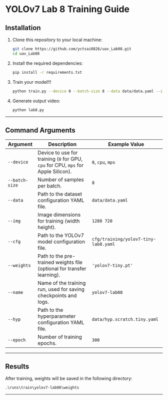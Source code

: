 # YOLOv7 Lab 8 Training Guide

## Installation

1. Clone this repository to your local machine:
   ```bash
   git clone https://github.com/yctsai0826/uav_Lab08.git
   cd uav_Lab08
   ```

2. Install the required dependencies:
   ```bash
   pip install -r requirements.txt
   ```

3. Train your model!!!
   ```bash
   python train.py --device 0 --batch-size 8 --data data/data.yaml --img 1280 720 --cfg cfg/training/yolov7-tiny-lab8.yaml --weights 'yolov7-tiny.pt' --name yolov7-lab08 --hyp data/hyp.scratch.tiny.yaml --epoch 300
   ```

4. Generate output video:
   ```bash
   python lab8.py
   ```
---

## Command Arguments

| Argument                 | Description                                                                                 | Example Value                |
|--------------------------|---------------------------------------------------------------------------------------------|------------------------------|
| `--device`               | Device to use for training (`0` for GPU, `cpu` for CPU, `mps` for Apple Silicon).          | `0`, `cpu`, `mps`           |
| `--batch-size`           | Number of samples per batch.                                                               | `8`                          |
| `--data`                 | Path to the dataset configuration YAML file.                                               | `data/data.yaml`             |
| `--img`                  | Image dimensions for training (width height).                                              | `1280 720`                   |
| `--cfg`                  | Path to the YOLOv7 model configuration file.                                               | `cfg/training/yolov7-tiny-lab8.yaml` |
| `--weights`              | Path to the pre-trained weights file (optional for transfer learning).                     | `'yolov7-tiny.pt'`           |
| `--name`                 | Name of the training run, used for saving checkpoints and logs.                            | `yolov7-lab08`               |
| `--hyp`                  | Path to the hyperparameter configuration YAML file.                                        | `data/hyp.scratch.tiny.yaml` |
| `--epoch`                | Number of training epochs.                                                                 | `300`                        |

---

## Results

After training, weights will be saved in the following directory:

```
.\runs\train\yolov7-lab08\weights
```

---
